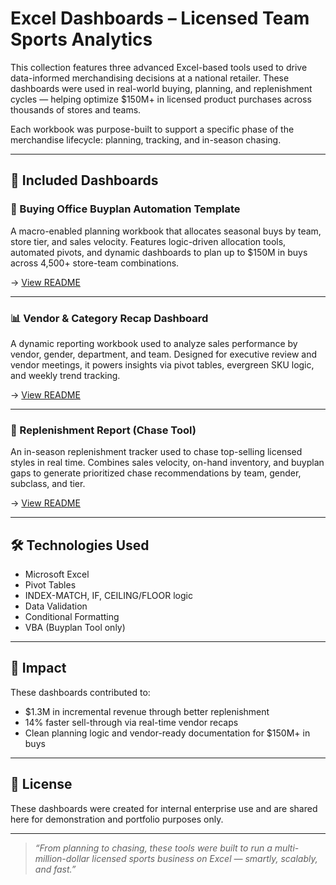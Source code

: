 # Excel Dashboards – Licensed Team Sports Analytics

This collection features three advanced Excel-based tools used to drive data-informed merchandising decisions at a national retailer. These dashboards were used in real-world buying, planning, and replenishment cycles — helping optimize $150M+ in licensed product purchases across thousands of stores and teams.

Each workbook was purpose-built to support a specific phase of the merchandise lifecycle: planning, tracking, and in-season chasing.

---

## 📁 Included Dashboards

### 🛒 Buying Office Buyplan Automation Template
A macro-enabled planning workbook that allocates seasonal buys by team, store tier, and sales velocity. Features logic-driven allocation tools, automated pivots, and dynamic dashboards to plan up to $150M in buys across 4,500+ store-team combinations.

→ [View README](./Buying%20Office%20Buyplan%20Automation%20Template/README.md)

---

### 📊 Vendor & Category Recap Dashboard
A dynamic reporting workbook used to analyze sales performance by vendor, gender, department, and team. Designed for executive review and vendor meetings, it powers insights via pivot tables, evergreen SKU logic, and weekly trend tracking.

→ [View README](./Vendor%20and%20Category%20Recap/README.md)

---

### 🔄 Replenishment Report (Chase Tool)
An in-season replenishment tracker used to chase top-selling licensed styles in real time. Combines sales velocity, on-hand inventory, and buyplan gaps to generate prioritized chase recommendations by team, gender, subclass, and tier.

→ [View README](./Replenishment%20Tool/README.md)

---

## 🛠️ Technologies Used

- Microsoft Excel
- Pivot Tables
- INDEX-MATCH, IF, CEILING/FLOOR logic
- Data Validation
- Conditional Formatting
- VBA (Buyplan Tool only)

---

## 🧠 Impact

These dashboards contributed to:
- $1.3M in incremental revenue through better replenishment
- 14% faster sell-through via real-time vendor recaps
- Clean planning logic and vendor-ready documentation for $150M+ in buys

---

## 📄 License

These dashboards were created for internal enterprise use and are shared here for demonstration and portfolio purposes only.

---

> *“From planning to chasing, these tools were built to run a multi-million-dollar licensed sports business on Excel — smartly, scalably, and fast.”*

